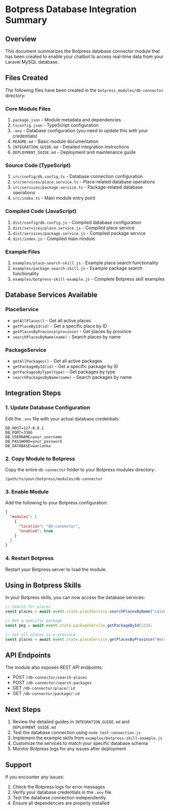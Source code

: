 # Botpress Database Integration Summary

## Overview

This document summarizes the Botpress database connector module that has been created to enable your chatbot to access real-time data from your Laravel MySQL database.

## Files Created

The following files have been created in the `botpress_modules/db-connector` directory:

### Core Module Files
1. `package.json` - Module metadata and dependencies
2. `tsconfig.json` - TypeScript configuration
3. `.env` - Database configuration (you need to update this with your credentials)
4. `README.md` - Basic module documentation
5. `INTEGRATION_GUIDE.md` - Detailed integration instructions
6. `DEPLOYMENT_GUIDE.md` - Deployment and maintenance guide

### Source Code (TypeScript)
1. `src/config/db.config.ts` - Database connection configuration
2. `src/services/place.service.ts` - Place-related database operations
3. `src/services/package.service.ts` - Package-related database operations
4. `src/index.ts` - Main module entry point

### Compiled Code (JavaScript)
1. `dist/config/db.config.js` - Compiled database configuration
2. `dist/services/place.service.js` - Compiled place service
3. `dist/services/package.service.js` - Compiled package service
4. `dist/index.js` - Compiled main module

### Example Files
1. `examples/place-search-skill.js` - Example place search functionality
2. `examples/package-search-skill.js` - Example package search functionality
3. `examples/botpress-skill-example.js` - Complete Botpress skill examples

## Database Services Available

### PlaceService
- `getAllPlaces()` - Get all active places
- `getPlaceById(id)` - Get a specific place by ID
- `getPlacesByProvince(province)` - Get places by province
- `searchPlacesByName(name)` - Search places by name

### PackageService
- `getAllPackages()` - Get all active packages
- `getPackageById(id)` - Get a specific package by ID
- `getPackagesByType(type)` - Get packages by type
- `searchPackagesByName(name)` - Search packages by name

## Integration Steps

### 1. Update Database Configuration
Edit the `.env` file with your actual database credentials:
```env
DB_HOST=127.0.0.1
DB_PORT=3306
DB_USERNAME=your_username
DB_PASSWORD=your_password
DB_DATABASE=wanlanka
```

### 2. Copy Module to Botpress
Copy the entire `db-connector` folder to your Botpress modules directory:
```
/path/to/your/botpress/modules/db-connector
```

### 3. Enable Module
Add the following to your Botpress configuration:
```json
{
  "modules": [
    {
      "location": "db-connector",
      "enabled": true
    }
  ]
}
```

### 4. Restart Botpress
Restart your Botpress server to load the module.

## Using in Botpress Skills

In your Botpress skills, you can now access the database services:

```javascript
// Search for places
const places = await event.state.placeService.searchPlacesByName("colombo");

// Get a specific package
const pkg = await event.state.packageService.getPackageById(123);

// Get all places in a province
const places = await event.state.placeService.getPlacesByProvince("Western");
```

## API Endpoints

The module also exposes REST API endpoints:
- POST `/db-connector/search-places`
- POST `/db-connector/search-packages`
- GET `/db-connector/place/:id`
- GET `/db-connector/package/:id`

## Next Steps

1. Review the detailed guides in `INTEGRATION_GUIDE.md` and `DEPLOYMENT_GUIDE.md`
2. Test the database connection using `node test-connection.js`
3. Implement the example skills from `examples/botpress-skill-example.js`
4. Customize the services to match your specific database schema
5. Monitor Botpress logs for any issues after deployment

## Support

If you encounter any issues:
1. Check the Botpress logs for error messages
2. Verify your database credentials in the `.env` file
3. Test the database connection independently
4. Ensure all dependencies are properly installed
